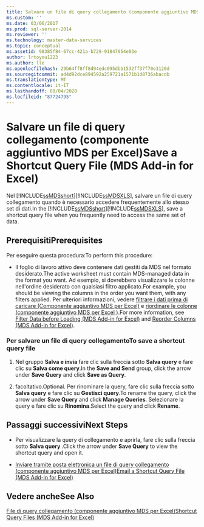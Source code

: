 ```yaml
---
title: Salvare un file di query collegamento (componente aggiuntivo MDS per Excel) | Microsoft Docs
ms.custom: ''
ms.date: 03/06/2017
ms.prod: sql-server-2014
ms.reviewer: ''
ms.technology: master-data-services
ms.topic: conceptual
ms.assetid: 98385f84-67cc-421a-b729-91847954e03e
author: lrtoyou1223
ms.author: lle
ms.openlocfilehash: 29b64ff8ff8d94edc095dbb1532ff37f70e3120d
ms.sourcegitcommit: ad4d92dce894592a259721a1571b1d8736abacdb
ms.translationtype: MT
ms.contentlocale: it-IT
ms.lasthandoff: 08/04/2020
ms.locfileid: "87724795"
---
```

# <a name="save-a-shortcut-query-file-mds-add-in-for-excel"></a><span data-ttu-id="2073f-102">Salvare un file di query collegamento (componente aggiuntivo MDS per Excel)</span><span class="sxs-lookup"><span data-stu-id="2073f-102">Save a Shortcut Query File (MDS Add-in for Excel)</span></span>
  <span data-ttu-id="2073f-103">Nel [!INCLUDE[ssMDSshort](../../includes/ssmdsshort-md.md)][!INCLUDE[ssMDSXLS](../../includes/ssmdsxls-md.md)], salvare un file di query collegamento quando è necessario accedere frequentemente allo stesso set di dati.</span><span class="sxs-lookup"><span data-stu-id="2073f-103">In the [!INCLUDE[ssMDSshort](../../includes/ssmdsshort-md.md)][!INCLUDE[ssMDSXLS](../../includes/ssmdsxls-md.md)], save a shortcut query file when you frequently need to access the same set of data.</span></span>  
  
## <a name="prerequisites"></a><span data-ttu-id="2073f-104">Prerequisiti</span><span class="sxs-lookup"><span data-stu-id="2073f-104">Prerequisites</span></span>  
 <span data-ttu-id="2073f-105">Per eseguire questa procedura:</span><span class="sxs-lookup"><span data-stu-id="2073f-105">To perform this procedure:</span></span>  
  
-   <span data-ttu-id="2073f-106">Il foglio di lavoro attivo deve contenere dati gestiti da MDS nel formato desiderato.</span><span class="sxs-lookup"><span data-stu-id="2073f-106">The active worksheet must contain MDS-managed data in the format you want.</span></span> <span data-ttu-id="2073f-107">Ad esempio, si dovrebbero visualizzare le colonne nell'ordine desiderato con qualsiasi filtro applicato.</span><span class="sxs-lookup"><span data-stu-id="2073f-107">For example, you should be viewing the columns in the order you want them, with any filters applied.</span></span> <span data-ttu-id="2073f-108">Per ulteriori informazioni, vedere [filtrare i dati prima di caricare &#40;Componente aggiuntivo MDS per Excel&#41;](filter-data-before-exporting-mds-add-in-for-excel.md) e [riordinare le colonne &#40;componente aggiuntivo MDS per Excel ](reorder-columns-mds-add-in-for-excel.md)&#41;.</span><span class="sxs-lookup"><span data-stu-id="2073f-108">For more information, see [Filter Data before Loading &#40;MDS Add-in for Excel&#41;](filter-data-before-exporting-mds-add-in-for-excel.md) and [Reorder Columns &#40;MDS Add-in for Excel&#41;](reorder-columns-mds-add-in-for-excel.md).</span></span>  
  
### <a name="to-save-a-shortcut-query-file"></a><span data-ttu-id="2073f-109">Per salvare un file di query collegamento</span><span class="sxs-lookup"><span data-stu-id="2073f-109">To save a shortcut query file</span></span>  
  
1.  <span data-ttu-id="2073f-110">Nel gruppo **Salva e invia** fare clic sulla freccia sotto **Salva query** e fare clic su **Salva come query**.</span><span class="sxs-lookup"><span data-stu-id="2073f-110">In the **Save and Send** group, click the arrow under **Save Query** and click **Save as Query**.</span></span>  
  
2.  <span data-ttu-id="2073f-111">facoltativo.</span><span class="sxs-lookup"><span data-stu-id="2073f-111">Optional.</span></span> <span data-ttu-id="2073f-112">Per rinominare la query, fare clic sulla freccia sotto **Salva query** e fare clic su **Gestisci query**.</span><span class="sxs-lookup"><span data-stu-id="2073f-112">To rename the query, click the arrow under **Save Query** and click **Manage Queries**.</span></span> <span data-ttu-id="2073f-113">Selezionare la query e fare clic su **Rinomina**.</span><span class="sxs-lookup"><span data-stu-id="2073f-113">Select the query and click **Rename**.</span></span>  
  
## <a name="next-steps"></a><span data-ttu-id="2073f-114">Passaggi successivi</span><span class="sxs-lookup"><span data-stu-id="2073f-114">Next Steps</span></span>  
  
-   <span data-ttu-id="2073f-115">Per visualizzare la query di collegamento e aprirla, fare clic sulla freccia sotto **Salva query** .</span><span class="sxs-lookup"><span data-stu-id="2073f-115">Click the arrow under **Save Query** to view the shortcut query and open it.</span></span>  
  
-   [<span data-ttu-id="2073f-116">Inviare tramite posta elettronica un file di query collegamento &#40;componente aggiuntivo MDS per Excel&#41;</span><span class="sxs-lookup"><span data-stu-id="2073f-116">Email a Shortcut Query File &#40;MDS Add-in for Excel&#41;</span></span>](email-a-shortcut-query-file-mds-add-in-for-excel.md)  
  
## <a name="see-also"></a><span data-ttu-id="2073f-117">Vedere anche</span><span class="sxs-lookup"><span data-stu-id="2073f-117">See Also</span></span>  
 [<span data-ttu-id="2073f-118">File di query collegamento &#40;componente aggiuntivo MDS per Excel&#41;</span><span class="sxs-lookup"><span data-stu-id="2073f-118">Shortcut Query Files &#40;MDS Add-in for Excel&#41;</span></span>](shortcut-query-files-mds-add-in-for-excel.md)  
  
  
